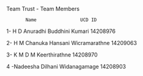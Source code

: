 Team Trust - Team Members 
     
           Name                UCD ID
1- H D Anuradhi Buddhini Kumari                                                       14208976

2- H M Chanuka Hansani Wicramarathne                                                  14209063                            

3- K M D M Keerthirathne                                                              14208970

4 -Nadeesha Dilhani Widanagamage                                                      14208903
